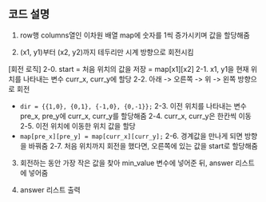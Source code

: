 ## 코드 설명

1. row행 columns열인 이차원 배열 map에 숫자를 1씩 증가시키며 값을 할당해줌

2. (x1, y1)부터 (x2, y2)까지 테두리만 시계 방향으로 회전시킴

[회전 로직]
2-0. start = 처음 위치의 값을 저장 = map[x1][x2] 
2-1. x1, y1을 현재 위치를 나타내는 변수 curr_x, curr_y에 할당
2-2. 아래 -> 오른쪽 -> 위 -> 왼쪽 방향으로 회전
- ```dir = {{1,0}, {0,1}, {-1,0}, {0,-1}};```
2-3. 이전 위치를 나타내는 변수 pre_x, pre_y에 curr_x, curr_y를 할당해줌
2-4. curr_x, curr_y은 한칸씩 이동
2-5. 이전 위치에 이동한 위치 값을 할당
- ```map[pre_x][pre_y] = map[curr_x][curr_y];```
2-6. 경계값을 만나게 되면 방향을 바꿔줌
2-7. 처음 위치까지 회전을 했다면, 오른쪽에 있는 값을 start로 할당해줌

3. 회전하는 동안 가장 작은 값을 찾아 min_value 변수에 넣어준 뒤, answer 리스트에 넣어줌

4. answer 리스트 출력